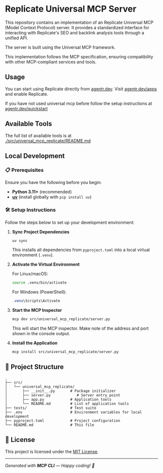 # Replicate Universal MCP Server

This repository contains an implementation of an Replicate Universal MCP (Model Context Protocol) server. It provides a standardized interface for interacting with Replicate's SEO and backlink analysis tools through a unified API.

The server is built using the Universal MCP framework.

This implementation follows the MCP specification, ensuring compatibility with other MCP-compliant services and tools.

## Usage

You can start using Replicate directly from [agentr.dev](https://agentr.dev). Visit [agentr.dev/apps](https://agentr.dev/apps) and enable Replicate.

If you have not used universal mcp before follow the setup instructions at [agentr.dev/quickstart](https://agentr.dev/quickstart)

## Available Tools

The full list of available tools is at [./src/universal_mcp_replicate/README.md](./src/universal_mcp_replicate/README.md)

## Local Development

### 📋 Prerequisites

Ensure you have the following before you begin:

- **Python 3.11+** (recommended)
- **[uv](https://github.com/astral-sh/uv)** (install globally with `pip install uv`)

### 🛠️ Setup Instructions

Follow the steps below to set up your development environment:

1. **Sync Project Dependencies**

   ```bash
   uv sync
   ```

   This installs all dependencies from `pyproject.toml` into a local virtual environment (`.venv`).

2. **Activate the Virtual Environment**

   For Linux/macOS:

   ```bash
   source .venv/bin/activate
   ```

   For Windows (PowerShell):

   ```powershell
   .venv\Scripts\Activate
   ```

3. **Start the MCP Inspector**

   ```bash
   mcp dev src/universal_mcp_replicate/server.py
   ```

   This will start the MCP inspector. Make note of the address and port shown in the console output.

4. **Install the Application**
   ```bash
   mcp install src/universal_mcp_replicate/server.py
   ```

## 📁 Project Structure

```text
.
├── src/
│   └── universal_mcp_replicate/
│       ├── __init__.py       # Package initializer
│       ├── server.py            # Server entry point
│       ├── app.py            # Application tools
│       └── README.md         # List of application tools
├── tests/                    # Test suite
├── .env                      # Environment variables for local development
├── pyproject.toml            # Project configuration
└── README.md                 # This file
```

## 📄 License

This project is licensed under the [MIT License](LICENSE).

---

_Generated with **MCP CLI** — Happy coding! 🚀_
